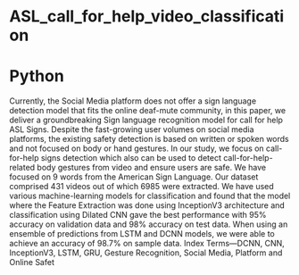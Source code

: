 # ASL_call_for_help_video_classification
# Python 
Currently, the Social Media platform does not offer a sign language detection model that fits the online deaf-mute community, in this paper, we deliver a groundbreaking Sign language
recognition model for call for help ASL Signs. Despite the fast-growing user volumes on social media platforms, the existing safety detection is based on written or spoken words and not
focused on body or hand gestures. In our study, we focus on call-for-help signs detection which also can be used to detect call-for-help-related body gestures from video and ensure users are safe.
We have focused on 9 words from the American Sign Language. Our dataset comprised 431 videos out of which 6985 were extracted. We have used various machine-learning
models for classification and found that the model where the Feature Extraction was done using InceptionV3 architecture and classification using Dilated CNN gave the best performance with 95% accuracy on validation data and 98% accuracy on
test data. When using an ensemble of predictions from LSTM and DCNN models, we were able to achieve an accuracy of 98.7% on sample data. Index Terms—DCNN, CNN, InceptionV3, LSTM, GRU, Gesture Recognition, Social Media, Platform and Online Safet
